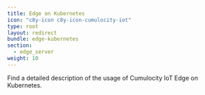 ```yaml
---
title: Edge on Kubernetes
icon: "c8y-icon c8y-icon-cumulocity-iot"
type: root
layout: redirect
bundle: edge-kubernetes
section:
  - edge_server
weight: 10
---
```


Find a detailed description of the usage of Cumulocity IoT Edge on Kubernetes.

